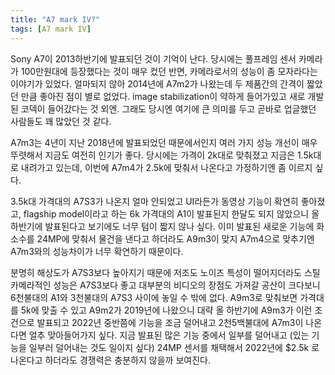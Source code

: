 ```yaml
---
title: "A7 mark IV?"
tags: [A7 mark IV]
---
```


Sony A7이 2013하반기에 발표되던 것이 기억이 난다. 당시에는 풀프레임 센서 카메라가 100만원대에 등장했다는 것이 매우 컸던 반면, 카메라로서의 성능이 좀 모자라다는 이야기가 있었다. 얼마되지 않아 2014년에 A7m2가 나왔는데 두 제품간의 간격이 짧았던 만큼 좋아진 점이 별로 없었다. image stabilization이 약하게 들어가있고 새로 개발된 코덱이 들어갔다는 것 외엔. 그래도 당시엔 여기에 큰 의미를 두고 곧바로 업글했던 사람들도 꽤 많았던 것 같다. 

A7m3는 4년이 지난 2018년에 발표되었던 때문에서인지 여러 가지 성능 개선이 매우 뚜렷해서 지금도 여전히 인기가 좋다. 당시에는 가격이 2k대로 맞춰졌고 지금은 1.5k대로 내려가고 있는데, 이번에 A7m4가 2.5k에 맞춰서 나온다고 가정하기엔 좀 이르지 싶다. 

3.5k대 가격대의 A7S3가 나온지 얼마 안되었고 UI라든가 동영상 기능이 확연히 좋아졌고, flagship model이라고 하는 6k 가격대의 A1이 발표된지 한달도 되지 않았으니 올 하반기에 발표된다고 보기에도 너무 텀이 짧지 않나 싶다. 이미 발표된 새로운 기능에 화소수를 24MP에 맞춰서 물건을 낸다고 하더라도 A9m3이 맞지 A7m4으로 맞추기엔 A7m3와의 성능차이가 너무 확연하기 때문이다.

분명히 해상도가 A7S3보다 높아지기 때문에 저조도 노이즈 특성이 떨어지더라도 스틸 카메라적인 성능은 A7S3보다 좋고 대부분의 비디오의 장점도 가져갈 공산이 크다보니 6천불대의 A1와 3천불대의 A7S3 사이에 놓일 수 밖에 없다. A9m3로 맞춰보면 가격대를 5k에 맞출 수 있고 A9m2가 2019년에 나왔으니 대략 올 하반기에 A9m3가 이런 조건으로 발표되고 2022년 중반쯤에 기능을 조금 덜어내고 2천5백불대에 A7m3이 나온다면 얼추 맞아들어가지 싶다. 지금 발표된 많은 기능 중에서 일부를 덜어내고 (있는 기능을 일부러 덜어내는 것도 일이지 싶다) 24MP 센서를 채택해서 2022년에 $2.5k 로 나온다고 하더라도 경쟁력은 충분하지 않을까 보여진다. 
